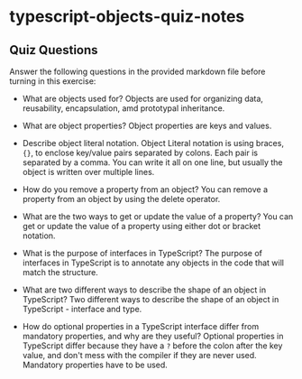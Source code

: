 # typescript-objects-quiz-notes

## Quiz Questions

Answer the following questions in the provided markdown file before turning in this exercise:

- What are objects used for?
  Objects are used for organizing data, reusability, encapsulation, amd prototypal inheritance.

- What are object properties?
  Object properties are keys and values.

- Describe object literal notation.
  Object Literal notation is using braces, `{}`, to enclose key/value pairs separated by colons. Each pair is separated by a comma. You can write it all on one line, but usually the object is written over multiple lines.

- How do you remove a property from an object?
  You can remove a property from an object by using the delete operator.

- What are the two ways to get or update the value of a property?
  You can get or update the value of a property using either dot or bracket notation.

- What is the purpose of interfaces in TypeScript?
  The purpose of interfaces in TypeScript is to annotate any objects in the code that will match the structure.

- What are two different ways to describe the shape of an object in TypeScript?
  Two different ways to describe the shape of an object in TypeScript - interface and type.

- How do optional properties in a TypeScript interface differ from mandatory properties, and why are they useful?
  Optional properties in TypeScript differ because they have a `?` before the colon after the key value, and don't mess with the compiler if they are never used. Mandatory properties have to be used.
